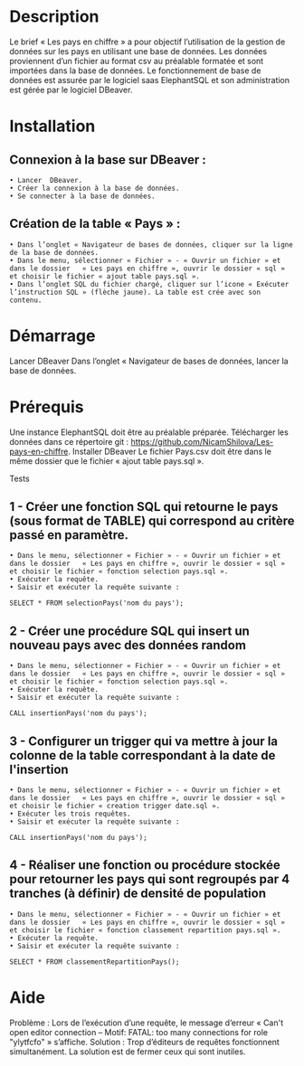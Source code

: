 # Description

Le brief « Les pays en chiffre » a pour objectif l’utilisation de la gestion de données sur les pays en utilisant une base de données.
Les données proviennent d’un fichier au format csv au préalable formatée et sont importées dans la base de données.
Le fonctionnement de  base de données est assurée par le logiciel saas ElephantSQL et son administration est gérée par le logiciel DBeaver.

# Installation

## Connexion à  la base sur DBeaver :
    • Lancer  DBeaver.
    • Créer la connexion à la base de données.
	• Se connecter à la base de données.

## Création de la table « Pays » :
    • Dans l’onglet « Navigateur de bases de données, cliquer sur la ligne de la base de données.
    • Dans le menu, sélectionner « Fichier » - « Ouvrir un fichier » et dans le dossier   « Les pays en chiffre », ouvrir le dossier « sql » et choisir le fichier « ajout table pays.sql ».
    • Dans l’onglet SQL du fichier chargé, cliquer sur l’icone « Exécuter l’instruction SQL » (flèche jaune). La table est crée avec son contenu.

# Démarrage

Lancer DBeaver
Dans l’onglet « Navigateur de bases de données, lancer la base de données.

# Prérequis 

Une instance ElephantSQL doit être au préalable préparée.
Télécharger les données dans ce répertoire git : https://github.com/NicamShilova/Les-pays-en-chiffre.
Installer DBeaver
Le fichier Pays.csv doit être dans le même dossier que le fichier « ajout table pays.sql ».

Tests

## 1 - Créer une fonction SQL qui retourne le pays (sous format de TABLE) qui correspond au critère passé en paramètre.  
    • Dans le menu, sélectionner « Fichier » - « Ouvrir un fichier » et dans le dossier   « Les pays en chiffre », ouvrir le dossier « sql » et choisir le fichier « fonction selection pays.sql ».
    • Exécuter la requête.
    • Saisir et exécuter la requête suivante :
```requete
SELECT * FROM selectionPays('nom du pays');
```

## 2 - Créer une procédure SQL qui insert un nouveau pays avec des données random 
    • Dans le menu, sélectionner « Fichier » - « Ouvrir un fichier » et dans le dossier   « Les pays en chiffre », ouvrir le dossier « sql » et choisir le fichier « fonction selection pays.sql ».
    • Exécuter la requête.
    • Saisir et exécuter la requête suivante :
```requete
CALL insertionPays('nom du pays');
```

## 3 - Configurer un trigger qui va mettre à jour la colonne de la table correspondant à la date de l'insertion 
    • Dans le menu, sélectionner « Fichier » - « Ouvrir un fichier » et dans le dossier   « Les pays en chiffre », ouvrir le dossier « sql » et choisir le fichier « creation trigger date.sql ».
    • Exécuter les trois requêtes.
    • Saisir et exécuter la requête suivante :
```requete
CALL insertionPays('nom du pays');
```

## 4 - Réaliser une fonction ou procédure stockée pour retourner les pays qui sont regroupés par 4 tranches (à définir) de densité de population 
    • Dans le menu, sélectionner « Fichier » - « Ouvrir un fichier » et dans le dossier   « Les pays en chiffre », ouvrir le dossier « sql » et choisir le fichier « fonction classement repartition pays.sql ».
    • Exécuter la requête.
    • Saisir et exécuter la requête suivante :
```requete
SELECT * FROM classementRepartitionPays();
```

# Aide

Problème : Lors de l’exécution d’une requête, le message d’erreur « Can't open editor connection – Motif: FATAL: too many connections for role "ylytfcfo" » s’affiche.
Solution : Trop d’éditeurs de requêtes fonctionnent simultanément. La solution est de fermer ceux qui sont inutiles.